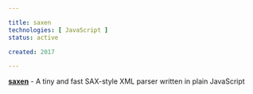 ```yaml
---

title: saxen
technologies: [ JavaScript ]
status: active

created: 2017

---
```



__[saxen](https://github.com/nikku/saxen)__ - A tiny and fast SAX-style XML parser written in plain JavaScript
